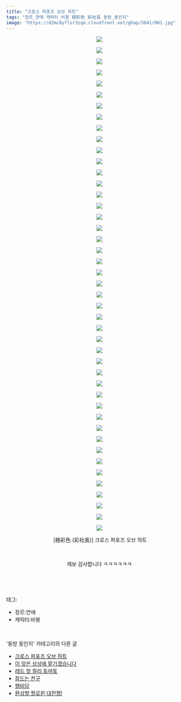 ```yaml
---
title: "크로스 퍼포즈 오브 하트"
tags: "장르_연애 캐릭터_비봉 極彩色 彩社長 동방_동인지"
image: "https://d2mc8yflsr3zqe.cloudfront.net/ghap/5641/001.jpg"
---
```

<div class="article">
<p style="text-align: center; clear: none; float: none;"><img src="{{ site.imgserver2 }}/ghap/5641/001.jpg"/></p>
<p style="text-align: center; clear: none; float: none;"><img src="{{ site.imgserver2 }}/ghap/5641/002.jpg"/></p>
<p style="text-align: center; clear: none; float: none;"><img src="{{ site.imgserver2 }}/ghap/5641/003.jpg"/></p>
<p style="text-align: center; clear: none; float: none;"><img src="{{ site.imgserver2 }}/ghap/5641/004.jpg"/></p>
<p style="text-align: center; clear: none; float: none;"><img src="{{ site.imgserver2 }}/ghap/5641/005.jpg"/></p>
<p style="text-align: center; clear: none; float: none;"><img src="{{ site.imgserver2 }}/ghap/5641/006.jpg"/></p>
<p style="text-align: center; clear: none; float: none;"><img src="{{ site.imgserver2 }}/ghap/5641/007.jpg"/></p>
<p style="text-align: center; clear: none; float: none;"><img src="{{ site.imgserver2 }}/ghap/5641/008.jpg"/></p>
<p style="text-align: center; clear: none; float: none;"><img src="{{ site.imgserver2 }}/ghap/5641/009.jpg"/></p>
<p style="text-align: center; clear: none; float: none;"><img src="{{ site.imgserver2 }}/ghap/5641/010.jpg"/></p>
<p style="text-align: center; clear: none; float: none;"><img src="{{ site.imgserver2 }}/ghap/5641/011.jpg"/></p>
<p style="text-align: center; clear: none; float: none;"><img src="{{ site.imgserver2 }}/ghap/5641/012.jpg"/></p>
<p style="text-align: center; clear: none; float: none;"><img src="{{ site.imgserver2 }}/ghap/5641/013.jpg"/></p>
<p style="text-align: center; clear: none; float: none;"><img src="{{ site.imgserver2 }}/ghap/5641/014.jpg"/></p>
<p style="text-align: center; clear: none; float: none;"><img src="{{ site.imgserver2 }}/ghap/5641/015.jpg"/></p>
<p style="text-align: center; clear: none; float: none;"><img src="{{ site.imgserver2 }}/ghap/5641/016.jpg"/></p>
<p style="text-align: center; clear: none; float: none;"><img src="{{ site.imgserver2 }}/ghap/5641/017.jpg"/></p>
<p style="text-align: center; clear: none; float: none;"><img src="{{ site.imgserver2 }}/ghap/5641/018.jpg"/></p>
<p style="text-align: center; clear: none; float: none;"><img src="{{ site.imgserver2 }}/ghap/5641/019.jpg"/></p>
<p style="text-align: center; clear: none; float: none;"><img src="{{ site.imgserver2 }}/ghap/5641/020.jpg"/></p>
<p style="text-align: center; clear: none; float: none;"><img src="{{ site.imgserver2 }}/ghap/5641/021.jpg"/></p>
<p style="text-align: center; clear: none; float: none;"><img src="{{ site.imgserver2 }}/ghap/5641/022.jpg"/></p>
<p style="text-align: center; clear: none; float: none;"><img src="{{ site.imgserver2 }}/ghap/5641/023.jpg"/></p>
<p style="text-align: center; clear: none; float: none;"><img src="{{ site.imgserver2 }}/ghap/5641/024.jpg"/></p>
<p style="text-align: center; clear: none; float: none;"><img src="{{ site.imgserver2 }}/ghap/5641/025.jpg"/></p>
<p style="text-align: center; clear: none; float: none;"><img src="{{ site.imgserver2 }}/ghap/5641/026.jpg"/></p>
<p style="text-align: center; clear: none; float: none;"><img src="{{ site.imgserver2 }}/ghap/5641/027.jpg"/></p>
<p style="text-align: center; clear: none; float: none;"><img src="{{ site.imgserver2 }}/ghap/5641/028.jpg"/></p>
<p style="text-align: center; clear: none; float: none;"><img src="{{ site.imgserver2 }}/ghap/5641/029.jpg"/></p>
<p style="text-align: center; clear: none; float: none;"><img src="{{ site.imgserver2 }}/ghap/5641/030.jpg"/></p>
<p style="text-align: center; clear: none; float: none;"><img src="{{ site.imgserver2 }}/ghap/5641/031.jpg"/></p>
<p style="text-align: center; clear: none; float: none;"><img src="{{ site.imgserver2 }}/ghap/5641/032.jpg"/></p>
<p style="text-align: center; clear: none; float: none;"><img src="{{ site.imgserver2 }}/ghap/5641/033.jpg"/></p>
<p style="text-align: center; clear: none; float: none;"><img src="{{ site.imgserver2 }}/ghap/5641/034.jpg"/></p>
<p style="text-align: center; clear: none; float: none;"><img src="{{ site.imgserver2 }}/ghap/5641/035.jpg"/></p>
<p style="text-align: center; clear: none; float: none;"><img src="{{ site.imgserver2 }}/ghap/5641/036.jpg"/></p>
<p style="text-align: center; clear: none; float: none;"><img src="{{ site.imgserver2 }}/ghap/5641/037.jpg"/></p>
<p style="text-align: center; clear: none; float: none;"><img src="{{ site.imgserver2 }}/ghap/5641/038.jpg"/></p>
<p style="text-align: center; clear: none; float: none;"><img src="{{ site.imgserver2 }}/ghap/5641/039.jpg"/></p>
<p style="text-align: center; clear: none; float: none;"><img src="{{ site.imgserver2 }}/ghap/5641/040.jpg"/></p>
<p style="text-align: center; clear: none; float: none;"><img src="{{ site.imgserver2 }}/ghap/5641/041.jpg"/></p>
<p style="text-align: center; clear: none; float: none;"><img src="{{ site.imgserver2 }}/ghap/5641/042.jpg"/></p>
<p style="text-align: center; clear: none; float: none;"><img src="{{ site.imgserver2 }}/ghap/5641/043.jpg"/></p>
<p style="text-align: center; clear: none; float: none;"><img src="{{ site.imgserver2 }}/ghap/5641/044.jpg"/></p>
<p style="text-align: center; clear: none; float: none;"><img src="{{ site.imgserver2 }}/ghap/5641/045.jpg"/></p>
<p style="text-align: center; clear: none; float: none;"> [極彩色 (彩社長)] 크로스 퍼포즈 오브 하트</p>
<p style="text-align: center; clear: none; float: none;"><br/></p>
<p style="text-align: center; clear: none; float: none;">제보 감사합니다 ㅋㅋㅋㅋㅋㅋ</p>
<p><br/></p>
</div><br/>
<div class="tagTrail">
<p>태그: </p>
<ul>
<li>장르:연애</li>
<li>캐릭터:비봉</li>
</ul>
</div><br/>
<div class="another">
<p>'동방 동인지' 카테고리의 다른 글</p>
<ul>
<li><a href="/ghap_5641">크로스 퍼포즈 오브 하트</a></li>
<li><a href="/ghap_5640">이 앞은 상상에 맡기겠습니다</a></li>
<li><a href="/ghap_5631">레드 핫 칠리 토마토</a></li>
<li><a href="/ghap_5630">잠드는 천구</a></li>
<li><a href="/ghap_5629">행비담</a></li>
<li><a href="/ghap_5628">환상향 할로윈 대전쟁!</a></li>
</ul>
</div><br/>

